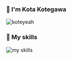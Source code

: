 ### 👋 I'm Kota Kotegawa
![koteyeah](http://github-profile-summary-cards.vercel.app/api/cards/profile-details?username=koteyeah&theme=zenburn)

### 🌱 My skills
<img alt="my skills" src="https://skillicons.dev/icons?theme=light&perline=8&i=html,js,css,react,c,cpp,cs,java,py,pytorch,docker,discord,git,github,unity" />
